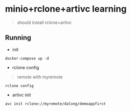 # minio+rclone+artivc learning

> should install rclone+artivc

## Running

* init

```code
docker-compose up -d
```

* rclone config

> remote with myremote

```code
rclone config 
```

* artivc init

```code
avc init rclone://myremote/dalong/demoappfirst
```